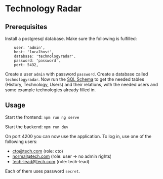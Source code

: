 # Technology Radar

## Prerequisites

Install a postgresql database.
Make sure the following is fulfilled:
```
    user: 'admin',
    host: 'localhost',
    database: 'technologyradar',
    password: 'password',
    port: 5432,
```
Create a user `admin` with password `password`. Create a database called `technologyradar`. Now run the [SQL Schema](src/backend/database/schema.sql) to get the needed tables (History, Technology, Users) and their relations, with the needed users and some example technologies already filled in.

## Usage

Start the frontend:
```npm run ng serve```

Start the backend:
```npm run dev```

On port 4200 you can now use the application. To log in, use one of the following users:
- cto@tech.com (role: cto)
- normal@tech.com (role: user -> no admin rights)
- tech-lead@tech.com (role: tech-lead)

Each of them uses password `secret`.
